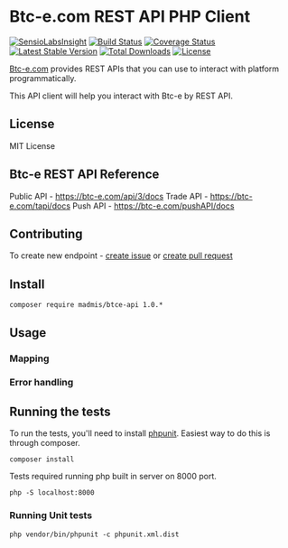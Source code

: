# Btc-e.com REST API PHP Client

[![SensioLabsInsight][sensiolabs-insight-image]][sensiolabs-insight-link]
[![Build Status][testing-image]][testing-link]
[![Coverage Status][coverage-image]][coverage-link]
[![Latest Stable Version][stable-image]][package-link]
[![Total Downloads][downloads-image]][package-link]
[![License][license-image]][license-link]

[Btc-e.com](https://btc-e.com) provides REST APIs that you can use
 to interact with platform programmatically.

This API client will help you interact with Btc-e by REST API. 
 

## License

MIT License

## Btc-e REST API Reference

Public API - https://btc-e.com/api/3/docs
Trade API - https://btc-e.com/tapi/docs
Push API - https://btc-e.com/pushAPI/docs


## Contributing
To create new endpoint - [create issue](https://github.com/madmis/btce-api/issues/new) 
or [create pull request](https://github.com/madmis/btce-api/compare)


## Install
    
    composer require madmis/btce-api 1.0.*


## Usage


### Mapping


### Error handling


## Running the tests
To run the tests, you'll need to install [phpunit](https://phpunit.de/). 
Easiest way to do this is through composer.

    composer install

Tests required running php built in server on 8000 port.

    php -S localhost:8000

### Running Unit tests

    php vendor/bin/phpunit -c phpunit.xml.dist


[testing-link]: https://travis-ci.org/madmis/btce-api
[testing-image]: https://travis-ci.org/madmis/btce-api.svg?branch=master

[sensiolabs-insight-link]: https://insight.sensiolabs.com/projects/b9991422-01a6-48ea-abfb-cf53482465e5
[sensiolabs-insight-image]: https://insight.sensiolabs.com/projects/b9991422-01a6-48ea-abfb-cf53482465e5/mini.png

[package-link]: https://packagist.org/packages/madmis/btce-api
[downloads-image]: https://poser.pugx.org/madmis/btce-api/downloads
[stable-image]: https://poser.pugx.org/madmis/btce-api/v/stable
[license-image]: https://poser.pugx.org/madmis/btce-api/license
[license-link]: https://packagist.org/packages/madmis/btce-api

[coverage-link]: https://coveralls.io/github/madmis/btce-api?branch=master
[coverage-image]: https://coveralls.io/repos/github/madmis/btce-api/badge.svg?branch=master

